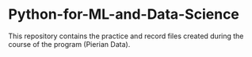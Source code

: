 # Python-for-ML-and-Data-Science
This repository contains the practice and record files created during the course of the program (Pierian Data). 
